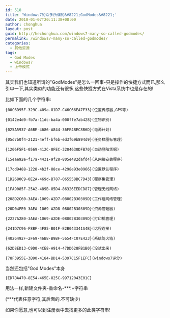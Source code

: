 ```yaml
---
id: 518
title: 'Windows7的众多所谓的&#8221;GodModes&#8221;'
date: 2010-01-07T20:11:38+08:00
author: chonghua
layout: post
guid: http://hechonghua.com/windows7-many-so-called-godmodes/
permalink: /windows7-many-so-called-godmodes/
categories:
  - 其他资源
tags:
  - God Modes
  - windows7
  - 上帝模式
---
```

其实我们也知道所谓的"GodModes"是怎么一回事-只是操作的快捷方式而已,那么引申一下,其实类似的功能还有很多,这些快捷方式在Vista系统中也是存在的!

<!--more-->

比如下面的几个字符串:

`{00C6D95F-329C-409a-81D7-C46C66EA7F33}(位置传感器,GPS等)`

`{0142e4d0-fb7a-11dc-ba4a-000ffe7ab428}(生物识别)`

`{025A5937-A6BE-4686-A844-36FE4BEC8B6D}(电源计划)`

`{05d7b0f4-2121-4eff-bf6b-ed3f69b894d9}(任务栏图标管理)`

`{1206F5F1-0569-412C-8FEC-3204630DFB70}(自动登陆凭据)`

`{15eae92e-f17a-4431-9f28-805e482dafd4}(从网络安装程序)`

`{17cd9488-1228-4b2f-88ce-4298e93e0966}(设置默认程序)`

`{1D2680C9-0E2A-469d-B787-065558BC7D43}(程序集管理)`

`{1FA9085F-25A2-489B-85D4-86326EEDCD87}(管理无线网络)`

`{208D2C60-3AEA-1069-A2D7-08002B30309D}(工作组网络管理)`

`{20D04FE0-3AEA-1069-A2D8-08002B30309D}(资源管理器)`

`{2227A280-3AEA-1069-A2DE-08002B30309D}(打印机管理)`

`{241D7C96-F8BF-4F85-B01F-E2B043341A4B}(远程连接)`

`{4026492F-2F69-46B8-B9BF-5654FC07E423}(系统防火墙)`

`{62D8ED13-C9D0-4CE8-A914-47DD628FB1B0}(没试出来)`

`{78F3955E-3B90-4184-BD14-5397C15F1EFC}(windows7评分)`

当然还包括"God Modes"本身

`{ED7BA470-8E54-465E-825C-99712043E01C}`

用法一样,新建文件夹-重命名-\***.+字符串

(\***代表任意字符,其后面的.不可缺少)

如果你愿意,也可以到注册表中去找更多的此类字符串!